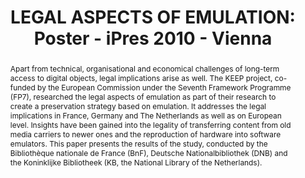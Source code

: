 ---
abstract: Apart from technical, organisational and economical challenges of long-term
  access to digital objects, legal implications arise as well. The KEEP project, co-funded
  by the European Commission under the Seventh Framework Programme (FP7), researched
  the legal aspects of emulation as part of their research to create a preservation
  strategy based on emulation. It addresses the legal implications in France, Germany
  and The Netherlands as well as on European level. Insights have been gained into
  the legality of transferring content from old media carriers to newer ones and the
  reproduction of hardware into software emulators. This paper presents the results
  of the study, conducted by the Bibliothèque nationale de France (BnF), Deutsche
  Nationalbibliothek (DNB) and the Koninklijke Bibliotheek (KB, the National Library
  of the Netherlands).
creators:
- Dindorf, Marcus
- van der Hoeven, Jeffrey
- Sepetjan, Sophie
date: null
document_url: https://services.phaidra.univie.ac.at/api/object/o:245907/download
grand_parent: iPRES
institutions: []
keywords:
- vienna
landing_page_url: https://phaidra.univie.ac.at/o:245907
language: eng
layout: publication
license: CC BY-SA 2.0 AT
notes_url: null
parent: iPRES 2010
presentation_url: null
size: 536813
source_name: iPRES
title: 'LEGAL ASPECTS OF EMULATION: Poster - iPres 2010 - Vienna'
type: poster
year: 2010
---